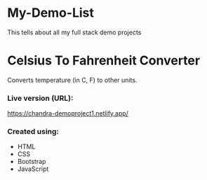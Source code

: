 # My-Demo-List
This tells about all my full stack demo projects
# Celsius To Fahrenheit Converter
Converts temperature (in C, F) to other units.

### Live version (URL): ###
https://chandra-demoproject1.netlify.app/

### Created using: ###
- HTML
- CSS
- Bootstrap
- JavaScript
